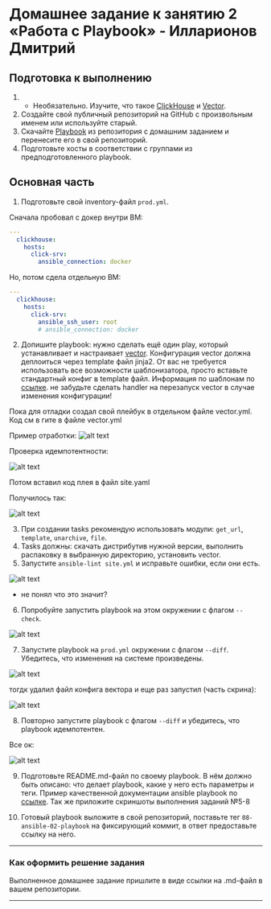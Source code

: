 # Домашнее задание к занятию 2 «Работа с Playbook» - Илларионов Дмитрий

## Подготовка к выполнению

1. * Необязательно. Изучите, что такое [ClickHouse](https://www.youtube.com/watch?v=fjTNS2zkeBs) и [Vector](https://www.youtube.com/watch?v=CgEhyffisLY).
2. Создайте свой публичный репозиторий на GitHub с произвольным именем или используйте старый.
3. Скачайте [Playbook](./playbook/) из репозитория с домашним заданием и перенесите его в свой репозиторий.
4. Подготовьте хосты в соответствии с группами из предподготовленного playbook.

## Основная часть

1. Подготовьте свой inventory-файл `prod.yml`.

Сначала пробовал с докер внутри ВМ:

```yaml
---
  clickhouse:
    hosts:
      click-srv:
        ansible_connection: docker
```

Но, потом сдела отдельную ВМ:

```yaml
---
  clickhouse:
    hosts:
      click-srv:
        ansible_ssh_user: root 
        # ansible_connection: docker

```

2. Допишите playbook: нужно сделать ещё один play, который устанавливает и настраивает [vector](https://vector.dev). Конфигурация vector должна деплоиться через template файл jinja2. От вас не требуется использовать все возможности шаблонизатора, просто вставьте стандартный конфиг в template файл. Информация по шаблонам по [ссылке](https://www.dmosk.ru/instruktions.php?object=ansible-nginx-install). не забудьте сделать handler на перезапуск vector в случае изменения конфигурации!

Пока для отладки создал свой плейбук в отдельном файле vector.yml.
Код см в гите в файле vector.yml


Пример отработки:
![alt text](image-9.png)

Проверка идемпотентности:

![alt text](image-10.png)

Потом вставил код плея в файл site.yaml

Получилось так:

![alt text](image-12.png)

3. При создании tasks рекомендую использовать модули: `get_url`, `template`, `unarchive`, `file`.
4. Tasks должны: скачать дистрибутив нужной версии, выполнить распаковку в выбранную директорию, установить vector.
5. Запустите `ansible-lint site.yml` и исправьте ошибки, если они есть.

![alt text](image-13.png)

- не понял что это значит?

6. Попробуйте запустить playbook на этом окружении с флагом `--check`.

![alt text](image-14.png)

7. Запустите playbook на `prod.yml` окружении с флагом `--diff`. Убедитесь, что изменения на системе произведены.

![alt text](image-15.png)

тогдк удалил файл конфига вектора и еще раз запустил (часть скрина):

![alt text](image-16.png)

8. Повторно запустите playbook с флагом `--diff` и убедитесь, что playbook идемпотентен.

Все ок:

![alt text](image-17.png)

9. Подготовьте README.md-файл по своему playbook. В нём должно быть описано: что делает playbook, какие у него есть параметры и теги. Пример качественной документации ansible playbook по [ссылке](https://github.com/opensearch-project/ansible-playbook). Так же приложите скриншоты выполнения заданий №5-8

10. Готовый playbook выложите в свой репозиторий, поставьте тег `08-ansible-02-playbook` на фиксирующий коммит, в ответ предоставьте ссылку на него.

---

### Как оформить решение задания

Выполненное домашнее задание пришлите в виде ссылки на .md-файл в вашем репозитории.

---
